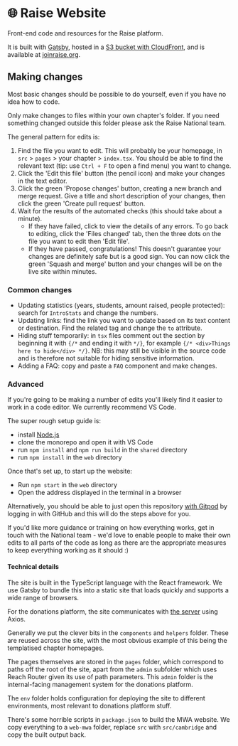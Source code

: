 # 🌐 Raise Website

Front-end code and resources for the Raise platform.

It is built with [Gatsby](https://www.gatsbyjs.com/), hosted in a [S3 bucket with CloudFront](https://aws.amazon.com/blogs/networking-and-content-delivery/amazon-s3-amazon-cloudfront-a-match-made-in-the-cloud/), and is available at [joinraise.org](https://joinraise.org).

## Making changes

Most basic changes should be possible to do yourself, even if you have no idea how to code.

Only make changes to files within your own chapter's folder. If you need something changed outside this folder please ask the Raise National team.

The general pattern for edits is:
1. Find the file you want to edit. This will probably be your homepage, in `src` > `pages` > your chapter > `index.tsx`. You should be able to find the relevant text (tip: use `Ctrl + F` to open a find menu) you want to change.
2. Click the 'Edit this file' button (the pencil icon) and make your changes in the text editor.
3. Click the green 'Propose changes' button, creating a new branch and merge request. Give a title and short description of your changes, then click the green 'Create pull request' button.
4. Wait for the results of the automated checks (this should take about a minute).
    - If they have failed, click to view the details of any errors. To go back to editing, click the 'Files changed' tab, then the three dots on the file you want to edit then 'Edit file'.
    - If they have passed, congratulations! This doesn't guarantee your changes are definitely safe but is a good sign. You can now click the green 'Squash and merge' button and your changes will be on the live site within minutes.

### Common changes

- Updating statistics (years, students, amount raised, people protected): search for `IntroStats` and change the numbers.
- Updating links: find the link you want to update based on its text content or destination. Find the related tag and change the `to` attribute.
- Hiding stuff temporarily: in `tsx` files comment out the section by beginning it with `{/*` and ending it with `*/}`, for example `{/* <div>Things here to hide</div> */}`. NB: this may still be visible in the source code and is therefore not suitable for hiding sensitive information.
- Adding a FAQ: copy and paste a `FAQ` component and make changes.

### Advanced

If you're going to be making a number of edits you'll likely find it easier to work in a code editor. We currently recommend VS Code.

The super rough setup guide is:
- install [Node.js](https://nodejs.org/en/download/)
- clone the monorepo and open it with VS Code
- run `npm install` and `npm run build` in the `shared` directory
- run `npm install` in the `web` directory

Once that's set up, to start up the website:
- Run `npm start` in the `web` directory
- Open the address displayed in the terminal in a browser

Alternatively, you should be able to just open this repository [with Gitpod](https://gitpod.io/#https://github.com/raisenational/raise) by logging in with GitHub and this will do the steps above for you.

If you'd like more guidance or training on how everything works, get in touch with the National team - we'd love to enable people to make their own edits to all parts of the code as long as there are the appropriate measures to keep everything working as it should :)

#### Technical details

The site is built in the TypeScript language with the React framework. We use Gatsby to bundle this into a static site that loads quickly and supports a wide range of browsers.

For the donations platform, the site communicates with [the server](../server) using Axios.

Generally we put the clever bits in the `components` and `helpers` folder. These are reused across the site, with the most obvious example of this being the templatised chapter homepages.

The pages themselves are stored in the `pages` folder, which correspond to paths off the root of the site, apart from the `admin` subfolder which uses Reach Router given its use of path parameters. This `admin` folder is the internal-facing management system for the donations platform.

The `env` folder holds configuration for deploying the site to different environments, most relevant to donations platform stuff.

There's some horrible scripts in `package.json` to build the MWA website. We copy everything to a `web-mwa` folder, replace `src` with `src/cambridge` and copy the built output back.
